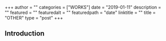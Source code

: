 +++
author = ""
categories = ["WORKS"]
date = "2019-01-11"
description = ""
featured = ""
featuredalt = ""
featuredpath = "date"
linktitle = ""
title = "OTHER"
type = "post"
+++

## Introduction
